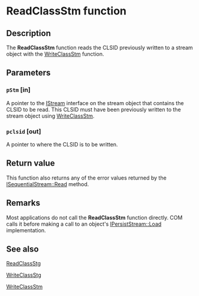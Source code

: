# ReadClassStm function

## Description

The
**ReadClassStm** function
reads the CLSID previously written to a stream object with the
[WriteClassStm](https://learn.microsoft.com/windows/desktop/api/coml2api/nf-coml2api-writeclassstm) function.

## Parameters

### `pStm` [in]

A pointer to the
[IStream](https://learn.microsoft.com/windows/desktop/api/objidl/nn-objidl-istream) interface on the stream object that contains the CLSID to be read. This CLSID must have been previously written to the stream object using
[WriteClassStm](https://learn.microsoft.com/windows/desktop/api/coml2api/nf-coml2api-writeclassstm).

### `pclsid` [out]

A pointer to where the CLSID is to be written.

## Return value

This function also returns any of the error values returned by the
[ISequentialStream::Read](https://learn.microsoft.com/windows/desktop/api/objidl/nf-objidl-isequentialstream-read) method.

## Remarks

Most applications do not call the
**ReadClassStm** function directly. COM calls it before making a call to an object's
[IPersistStream::Load](https://learn.microsoft.com/windows/desktop/api/objidl/nf-objidl-ipersiststream-load) implementation.

## See also

[ReadClassStg](https://learn.microsoft.com/windows/desktop/api/coml2api/nf-coml2api-readclassstg)

[WriteClassStg](https://learn.microsoft.com/windows/desktop/api/coml2api/nf-coml2api-writeclassstg)

[WriteClassStm](https://learn.microsoft.com/windows/desktop/api/coml2api/nf-coml2api-writeclassstm)